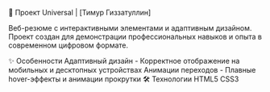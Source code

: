 👤 Проект Universal | [Тимур Гиззатуллин]

Веб-резюме с интерактивными элементами и адаптивным дизайном. Проект создан для демонстрации профессиональных навыков и опыта в современном цифровом формате.

✨ Особенности
Адаптивный дизайн - Корректное отображение на мобильных и десктопных устройствах
Анимации переходов - Плавные hover-эффекты и анимации прокрутки
🛠 Технологии
HTML5 CSS3

